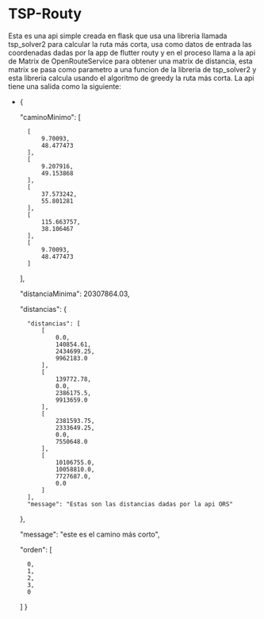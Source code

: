 # TSP-Routy

Esta es una api simple creada en flask que usa 
una libreria llamada tsp_solver2 para calcular la ruta más corta,
usa como datos de entrada las coordenadas dadas por la app de flutter
routy y en el proceso llama a la api de Matrix de OpenRouteService para
obtener una matrix de distancia, esta matrix se pasa como parametro 
a una funcion de la libreria de tsp_solver2 y esta libreria calcula usando
el algoritmo de greedy la ruta más corta.
La api tiene una salida como la siguiente:
* {

    "caminoMinimo": [
    
        [
            9.70093,
            48.477473
        ],
        [
            9.207916,
            49.153868
        ],
        [
            37.573242,
            55.801281
        ],
        [
            115.663757,
            38.106467
        ],
        [
            9.70093,
            48.477473
        ]
    ],
    
    "distanciaMinima": 20307864.03,
    
    "distancias": {
    
        "distancias": [
            [
                0.0,
                140854.61,
                2434699.25,
                9962183.0
            ],
            [
                139772.78,
                0.0,
                2386175.5,
                9913659.0
            ],
            [
                2381593.75,
                2333649.25,
                0.0,
                7550648.0
            ],
            [
                10106755.0,
                10058810.0,
                7727687.0,
                0.0
            ]
        ],
        "message": "Estas son las distancias dadas por la api ORS"
    },
    
    "message": "este es el camino más corto",
    
    "orden": [
    
        0,
        1,
        2,
        3,
        0
    ]
}